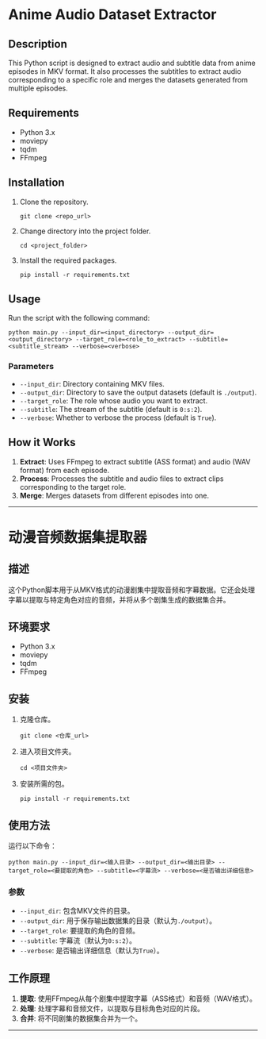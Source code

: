 
# Anime Audio Dataset Extractor

## Description

This Python script is designed to extract audio and subtitle data from anime episodes in MKV format. It also processes the subtitles to extract audio corresponding to a specific role and merges the datasets generated from multiple episodes.

## Requirements

- Python 3.x
- moviepy
- tqdm
- FFmpeg

## Installation

1. Clone the repository.
    ```
    git clone <repo_url>
    ```
2. Change directory into the project folder.
    ```
    cd <project_folder>
    ```
3. Install the required packages.
    ```
    pip install -r requirements.txt
    ```

## Usage

Run the script with the following command:

```
python main.py --input_dir=<input_directory> --output_dir=<output_directory> --target_role=<role_to_extract> --subtitle=<subtitle_stream> --verbose=<verbose>
```

### Parameters

- `--input_dir`: Directory containing MKV files.
- `--output_dir`: Directory to save the output datasets (default is `./output`).
- `--target_role`: The role whose audio you want to extract.
- `--subtitle`: The stream of the subtitle (default is `0:s:2`).
- `--verbose`: Whether to verbose the process (default is `True`).

## How it Works

1. **Extract**: Uses FFmpeg to extract subtitle (ASS format) and audio (WAV format) from each episode.
2. **Process**: Processes the subtitle and audio files to extract clips corresponding to the target role.
3. **Merge**: Merges datasets from different episodes into one.

---

# 动漫音频数据集提取器

## 描述

这个Python脚本用于从MKV格式的动漫剧集中提取音频和字幕数据。它还会处理字幕以提取与特定角色对应的音频，并将从多个剧集生成的数据集合并。

## 环境要求

- Python 3.x
- moviepy
- tqdm
- FFmpeg

## 安装

1. 克隆仓库。
    ```
    git clone <仓库_url>
    ```
2. 进入项目文件夹。
    ```
    cd <项目文件夹>
    ```
3. 安装所需的包。
    ```
    pip install -r requirements.txt
    ```

## 使用方法

运行以下命令：

```
python main.py --input_dir=<输入目录> --output_dir=<输出目录> --target_role=<要提取的角色> --subtitle=<字幕流> --verbose=<是否输出详细信息>
```

### 参数

- `--input_dir`: 包含MKV文件的目录。
- `--output_dir`: 用于保存输出数据集的目录（默认为`./output`）。
- `--target_role`: 要提取的角色的音频。
- `--subtitle`: 字幕流（默认为`0:s:2`）。
- `--verbose`: 是否输出详细信息（默认为`True`）。

## 工作原理

1. **提取**: 使用FFmpeg从每个剧集中提取字幕（ASS格式）和音频（WAV格式）。
2. **处理**: 处理字幕和音频文件，以提取与目标角色对应的片段。
3. **合并**: 将不同剧集的数据集合并为一个。

---
